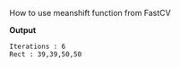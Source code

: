 How to use meanshift function from FastCV

<script src="https://gist.github.com/arccoder/651900108149529fc5e29dfd45115f60.js"></script>

**Output**
```
Iterations : 6
Rect : 39,39,50,50
```
